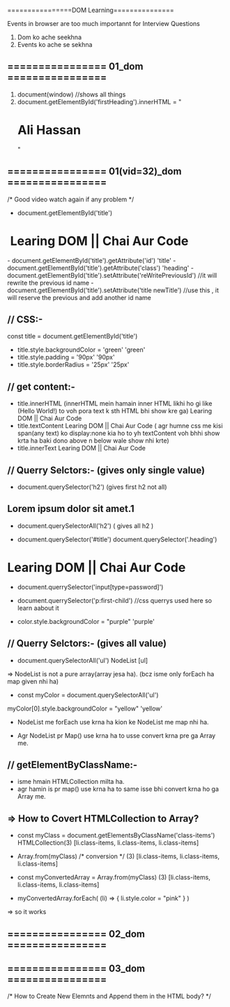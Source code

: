 ================DOM Learning===============

Events in browser are too much importannt for Interview Questions


1. Dom ko ache seekhna 
2. Events ko ache se sekhna


================ 01_dom ================
----------------------------------------

1. document(window)    //shows all things 
2. document.getElementById('firstHeading').innerHTML = "<h1>Ali Hassan</h1>"

================ 01(vid=32)_dom ================
------------------------------------------------

/* Good video watch again if any problem */

- document.getElementById('title')
<h1 id=​"title" class=​"heading">​ Learing DOM || Chai Aur Code ​</h1>​
- document.getElementById('title').getAttribute('id')
'title'
- document.getElementById('title').getAttribute('class')
'heading'
- document.getElementById('title').setAttribute('reWritePreviousId')   //it will rewrite the previous id name
- document.getElementById('title').setAttribute('title newTitle')  //use this , it will reserve the previous and add another id name


// CSS:-
-------

const title = document.getElementById('title')

- title.style.backgroundColor = 'green'
'green'
- title.style.padding = '90px'
'90px'
- title.style.borderRadius = '25px'
'25px'


// get content:-
--------------

- title.innerHTML  (innerHTML mein hamain inner HTML likhi ho gi like (<span>Hello World!</span>) to voh pora text k sth HTML bhi show kre ga)
Learing DOM || Chai Aur Code
- title.textContent
Learing DOM || Chai Aur Code   ( agr humne css me kisi span(any text) ko display:none kia ho to yh textContent voh bhhi show krta ha baki dono above n below wale show nhi krte)
- title.innerText
Learing DOM || Chai Aur Code


// Querry Selctors:-  (gives only single value)
------------------

- document.querySelector('h2')  (gives first h2 not all)
<h2 id="heading2" >Lorem ipsum dolor sit amet.1</h2>

- document.querySelectorAll('h2')  ( gives all h2 )

- document.querySelector('#title')
  document.querySelector('.heading')

<h1 id="title" class="heading">Learing DOM || Chai Aur Code </h1>

- document.querrySelector('input[type=password]')

- document.querrySelector('p:first-child')   //css querrys used here so learn aabout it

- color.style.backgroundColor = "purple"
'purple'


// Querry Selctors:-  (gives all value)
-------------------

- document.querySelectorAll('ul')
NodeList [ul]

=> NodeList is not a pure array(array jesa ha). (bcz isme only forEach ha map given nhi ha)

-  const myColor = document.querySelectorAll('ul')

myColor[0].style.backgroundColor = "yellow"
'yellow'

- NodeList me forEach use krna ha kion ke NodeList me map nhi ha.

- Agr NodeList pr Map() use krna ha to usse convert krna pre ga Array me.


// getElementByClassName:-
-------------------------

- isme hmain HTMLCollection milta ha. 
- agr hamin is pr map() use krna ha to same isse bhi convert krna ho ga Array me.

=> How to Covert HTMLCollection to Array?
-----------------------------------------

- const myClass = document.getElementsByClassName('class-items')
  HTMLCollection(3) [li.class-items, li.class-items, li.class-items]

- Array.from(myClass)   /* conversion */
(3) [li.class-items, li.class-items, li.class-items]

- const myConvertedArray = Array.from(myClass)
(3) [li.class-items, li.class-items, li.class-items]

- myConvertedArray.forEach( (li) => {
    li.style.color = "pink"
} )  

=> so it works 


================ 02_dom ================
----------------------------------------
<script>

console.log(parent.children);   //gives HTMLCollection

for(let i = 0; i < parent.children.length; i++){
        console.log(parent.children[i]);
    }
   
parent.children[1].style.color = "yellow"
console.log("=======================================");

//Parent to Child
    console.log(parent.firstElementChild);
    console.log(parent.lastElementChild);
    console.log("=======================================");

//Child to Parent
    const dayOne = document.querySelector('.day')
    console.log(dayOne);
    console.log(dayOne.parentElement);    
    console.log(dayOne.nextElementSibling);

  console.log("=======================================");
    
//NodeList (childNodes is too much used in React)
    console.log("NODES: ", parent.childNodes);  //gives NodeList

</script>


================ 03_dom ================
----------------------------------------

/* How to Create New Elemnts and Append them in the HTML body? */

<script>
    const div = document.createElement('div')  //everything you want like h1,h2,div,p, etc.
    console.log(div);
    div.className = "main"  //assigning class to div
    div.id = "mainId"   //assigning id to div

    div.id = Math.round(Math.random() * 10 + 1)
    
    div.innerText = "Hello it's me Ali Hassan"
    
    div.setAttribute("title", "GENERATED Title")

    div.style.backgroundColor = "purple"
    div.style.color = "White"

    //Ab yh sb koch hamain console pr to show ho rha ha but HTML page pr nhi ho rha to uske liay 
    // hmain isse attach(append) krna pre ga document k sth

    document.body.appendChild(div)

================ 04_dom ================
----------------------------------------

- learn about how to create, edit and remove elemnts in dom!
- learn the file clearly

</script>


